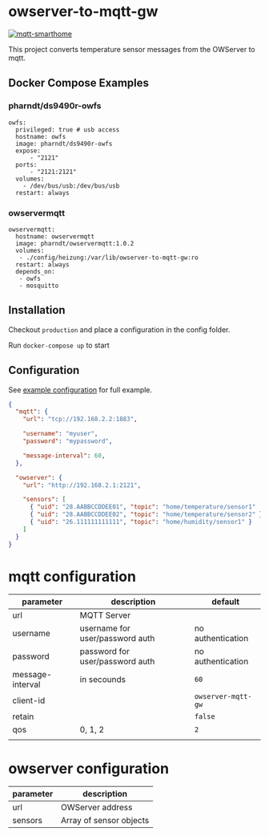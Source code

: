 # owserver-to-mqtt-gw
[![mqtt-smarthome](https://img.shields.io/badge/mqtt-smarthome-blue.svg)](https://github.com/mqtt-smarthome/mqtt-smarthome)

This project converts temperature sensor messages from the OWServer to mqtt.

## Docker Compose Examples

### pharndt/ds9490r-owfs

```
owfs:
  privileged: true # usb access
  hostname: owfs
  image: pharndt/ds9490r-owfs
  expose:
      - "2121"
  ports:
      - "2121:2121"
  volumes:
    - /dev/bus/usb:/dev/bus/usb
  restart: always
```

### owservermqtt
```
owservermqtt:
  hostname: owservermqtt
  image: pharndt/owservermqtt:1.0.2
  volumes:
   - ./config/heizung:/var/lib/owserver-to-mqtt-gw:ro
  restart: always
  depends_on:
   - owfs
   - mosquitto
```


## Installation

Checkout `production` and place a configuration in the config folder.

Run `docker-compose up` to start

## Configuration
See [example configuration](config-example.json) for full example.

```json
{
  "mqtt": {
    "url": "tcp://192.168.2.2:1883",

    "username": "myuser",
    "password": "mypassword",

    "message-interval": 60,
  },

  "owserver": {
    "url": "http://192.168.2.1:2121",

    "sensors": [
      { "uid": "28.AABBCCDDEE01", "topic": "home/temperature/sensor1"	},
      { "uid": "28.AABBCCDDEE02", "topic": "home/temperature/sensor2" },
      { "uid": "26.111111111111", "topic": "home/humidity/sensor1" }
    ]
  }
}
```

# mqtt configuration

| parameter        | description                     | default            |
| ---------------- | ------------------------------- | ------------------ |
| url              | MQTT Server                     |                    |
| username         | username for user/password auth | no authentication  |
| password         | password for user/password auth | no authentication  |
| message-interval | in secounds                     | `60`               |
| client-id        |                                 | `owserver-mqtt-gw` |
| retain           |                                 | `false`            |
| qos              | 0, 1, 2                         | `2`                |
|                  |                                 |                    |

# owserver configuration

| parameter | description             |
| --------- | ----------------------- |
| url       | OWServer address        |
| sensors   | Array of sensor objects |
